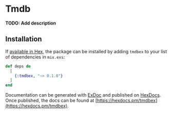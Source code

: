 # Tmdb

**TODO: Add description**

## Installation

If [available in Hex](https://hex.pm/docs/publish), the package can be installed
by adding `tmdbex` to your list of dependencies in `mix.exs`:

```elixir
def deps do
  [
    {:tmdbex, "~> 0.1.0"}
  ]
end
```

Documentation can be generated with [ExDoc](https://github.com/elixir-lang/ex_doc)
and published on [HexDocs](https://hexdocs.pm). Once published, the docs can
be found at [https://hexdocs.pm/tmdbex](https://hexdocs.pm/tmdbex).

